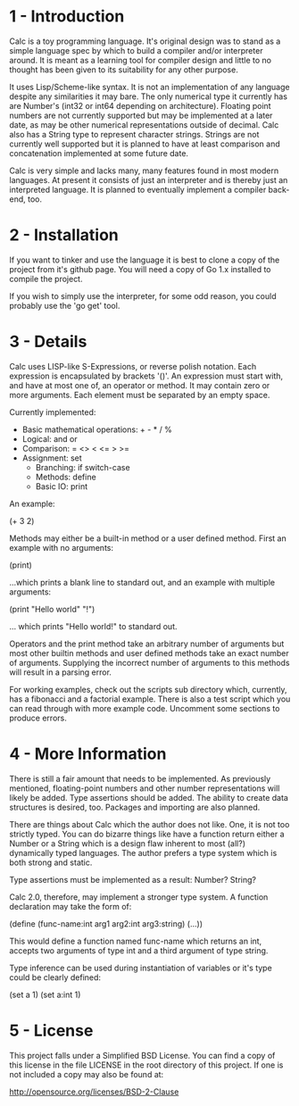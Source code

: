 
1 - Introduction
================

Calc is a toy programming language. It's original design was to stand as a
simple language spec by which to build a compiler and/or interpreter around.
It is meant as a learning tool for compiler design and little to no thought
has been given to its suitability for any other purpose.

It uses Lisp/Scheme-like syntax. It is not an implementation of any language
despite any similarities it may bare. The only numerical type it currently
has are Number's (int32 or int64 depending on architecture). Floating point
numbers are not currently supported but may be implemented at a later date,
as may be other numerical representations outside of decimal. Calc also has
a String type to represent character strings. Strings are not currently
well supported but it is planned to have at least comparison and concatenation
implemented at some future date.

Calc is very simple and lacks many, many features found in most modern
languages. At present it consists of just an interpreter and is thereby
just an interpreted language. It is planned to eventually implement a
compiler back-end, too.

2 - Installation
================

If you want to tinker and use the language it is best to clone a copy of the
project from it's github page. You will need a copy of Go 1.x installed to
compile the project.

If you wish to simply use the interpreter, for some odd reason, you could
probably use the 'go get' tool.

3 - Details
===========

Calc uses LISP-like S-Expressions, or reverse polish notation. Each expression
is encapsulated by brackets '()'. An expression must start with, and have at
most one of, an operator or method. It may contain zero or more arguments.
Each element must be separated by an empty space.

Currently implemented:

  * Basic mathematical operations: + - * / %
  * Logical: and or
  * Comparison: = <> < <= > >=
  * Assignment: set
	* Branching: if switch-case
	* Methods: define
	* Basic IO: print

An example:

(+ 3 2)

Methods may either be a built-in method or a user defined method. First an
example with no arguments:

(print)

...which prints a blank line to standard out, and an example with multiple
arguments:

(print "Hello world" "!")

... which prints "Hello world!" to standard out.

Operators and the print method take an arbitrary number of arguments but
most other builtin methods and user defined methods take an exact number of
arguments. Supplying the incorrect number of arguments to this methods will
result in a parsing error.

For working examples, check out the scripts sub directory which, currently,
has a fibonacci and a factorial example. There is also a test script which
you can read through with more example code. Uncomment some sections to
produce errors.


4 - More Information
====================

There is still a fair amount that needs to be implemented. As previously
mentioned, floating-point numbers and other number representations will
likely be added. Type assertions should be added. The ability to create
data structures is desired, too. Packages and importing are also planned.

There are things about Calc which the author does not like. One, it is not
too strictly typed. You can do bizarre things like have a function return
either a Number or a String which is a design flaw inherent to most (all?)
dynamically typed languages. The author prefers a type system which is both
strong and static.

Type assertions must be implemented as a result: Number? String?

Calc 2.0, therefore, may implement a stronger type system. A function
declaration may take the form of:

(define (func-name:int arg1 arg2:int arg3:string) (...))

This would define a function named func-name which returns an int, accepts
two arguments of type int and a third argument of type string.

Type inference can be used during instantiation of variables or it's type
could be clearly defined:

(set a 1)
(set a:int 1)


5 - License
===========
This project falls under a Simplified BSD License. You can find a copy of this
license in the file LICENSE in the root directory of this project. If one is
not included a copy may also be found at:

http://opensource.org/licenses/BSD-2-Clause
